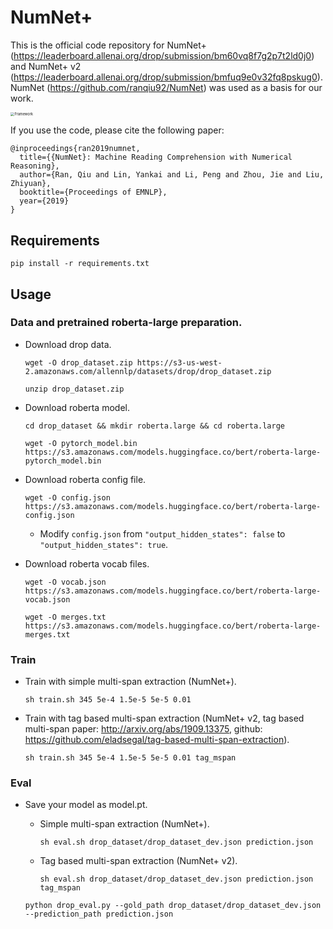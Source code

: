 # NumNet+

This is the official code repository for NumNet+ (https://leaderboard.allenai.org/drop/submission/bm60vq8f7g2p7t2ld0j0) and NumNet+ v2 (https://leaderboard.allenai.org/drop/submission/bmfuq9e0v32fq8pskug0).
NumNet (https://github.com/ranqiu92/NumNet) was used as a basis for our work.

<img src="numnet_plus_pic.png" alt="Framework" style="zoom:40%;" />

If you use the code, please cite the following paper:

```
@inproceedings{ran2019numnet,
  title={{NumNet}: Machine Reading Comprehension with Numerical Reasoning},
  author={Ran, Qiu and Lin, Yankai and Li, Peng and Zhou, Jie and Liu, Zhiyuan},
  booktitle={Proceedings of EMNLP},
  year={2019}
}
```

## Requirements

`pip install -r requirements.txt`

## Usage
### Data and pretrained roberta-large preparation.
- Download drop data.
  
  `wget -O drop_dataset.zip https://s3-us-west-2.amazonaws.com/allennlp/datasets/drop/drop_dataset.zip`
  
  `unzip drop_dataset.zip`

- Download roberta model.
 
  `cd drop_dataset && mkdir roberta.large && cd roberta.large `
  
  `wget -O pytorch_model.bin https://s3.amazonaws.com/models.huggingface.co/bert/roberta-large-pytorch_model.bin`

- Download roberta config file.
  
  `wget -O config.json https://s3.amazonaws.com/models.huggingface.co/bert/roberta-large-config.json`
  - Modify `config.json` from `"output_hidden_states": false` to `"output_hidden_states": true`.
  
  
- Download roberta vocab files.
  
  `wget -O vocab.json https://s3.amazonaws.com/models.huggingface.co/bert/roberta-large-vocab.json`
  
  `wget -O merges.txt https://s3.amazonaws.com/models.huggingface.co/bert/roberta-large-merges.txt`  
  
### Train 

- Train with simple multi-span extraction (NumNet+).

    `sh train.sh 345 5e-4 1.5e-5 5e-5 0.01`
    
- Train with tag based multi-span extraction (NumNet+ v2, tag based multi-span paper: http://arxiv.org/abs/1909.13375, github: https://github.com/eladsegal/tag-based-multi-span-extraction).
    
    `sh train.sh 345 5e-4 1.5e-5 5e-5 0.01 tag_mspan`

### Eval
- Save your model as model.pt.
    
    - Simple multi-span extraction (NumNet+).
    
        `sh eval.sh drop_dataset/drop_dataset_dev.json prediction.json`
    
    - Tag based multi-span extraction (NumNet+ v2).
    
        `sh eval.sh drop_dataset/drop_dataset_dev.json prediction.json tag_mspan` 
    
    
    `python drop_eval.py --gold_path drop_dataset/drop_dataset_dev.json --prediction_path prediction.json`
